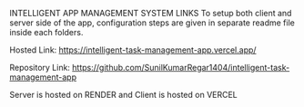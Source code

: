 INTELLIGENT APP MANAGEMENT SYSTEM LINKS
To setup both client and server side of the app, configuration steps are given in separate readme file inside each folders.

Hosted Link: https://intelligent-task-management-app.vercel.app/

Repository Link: https://github.com/SunilKumarRegar1404/intelligent-task-management-app

Server is hosted on RENDER and Client is hosted on VERCEL
